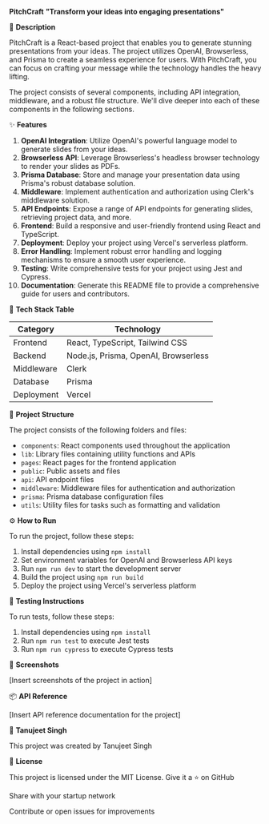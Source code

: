 **PitchCraft**
**"Transform your ideas into engaging presentations"**

📖 **Description**

PitchCraft is a React-based project that enables you to generate stunning presentations from your ideas. The project utilizes OpenAI, Browserless, and Prisma to create a seamless experience for users. With PitchCraft, you can focus on crafting your message while the technology handles the heavy lifting.

The project consists of several components, including API integration, middleware, and a robust file structure. We'll dive deeper into each of these components in the following sections.

✨ **Features**

1. **OpenAI Integration**: Utilize OpenAI's powerful language model to generate slides from your ideas.
2. **Browserless API**: Leverage Browserless's headless browser technology to render your slides as PDFs.
3. **Prisma Database**: Store and manage your presentation data using Prisma's robust database solution.
4. **Middleware**: Implement authentication and authorization using Clerk's middleware solution.
5. **API Endpoints**: Expose a range of API endpoints for generating slides, retrieving project data, and more.
6. **Frontend**: Build a responsive and user-friendly frontend using React and TypeScript.
7. **Deployment**: Deploy your project using Vercel's serverless platform.
8. **Error Handling**: Implement robust error handling and logging mechanisms to ensure a smooth user experience.
9. **Testing**: Write comprehensive tests for your project using Jest and Cypress.
10. **Documentation**: Generate this README file to provide a comprehensive guide for users and contributors.

🧰 **Tech Stack Table**

| Category | Technology |
| --- | --- |
| Frontend | React, TypeScript, Tailwind CSS |
| Backend | Node.js, Prisma, OpenAI, Browserless |
| Middleware | Clerk |
| Database | Prisma |
| Deployment | Vercel |

📁 **Project Structure**

The project consists of the following folders and files:

* `components`: React components used throughout the application
* `lib`: Library files containing utility functions and APIs
* `pages`: React pages for the frontend application
* `public`: Public assets and files
* `api`: API endpoint files
* `middleware`: Middleware files for authentication and authorization
* `prisma`: Prisma database configuration files
* `utils`: Utility files for tasks such as formatting and validation

⚙️ **How to Run**

To run the project, follow these steps:

1. Install dependencies using `npm install`
2. Set environment variables for OpenAI and Browserless API keys
3. Run `npm run dev` to start the development server
4. Build the project using `npm run build`
5. Deploy the project using Vercel's serverless platform

🧪 **Testing Instructions**

To run tests, follow these steps:

1. Install dependencies using `npm install`
2. Run `npm run test` to execute Jest tests
3. Run `npm run cypress` to execute Cypress tests

📸 **Screenshots**

[Insert screenshots of the project in action]

📦 **API Reference**

[Insert API reference documentation for the project]

👤 **Tanujeet Singh**

This project was created by Tanujeet Singh

📝 **License**

This project is licensed under the MIT License.
Give it a ⭐️ on GitHub

Share with your startup network

Contribute or open issues for improvements
